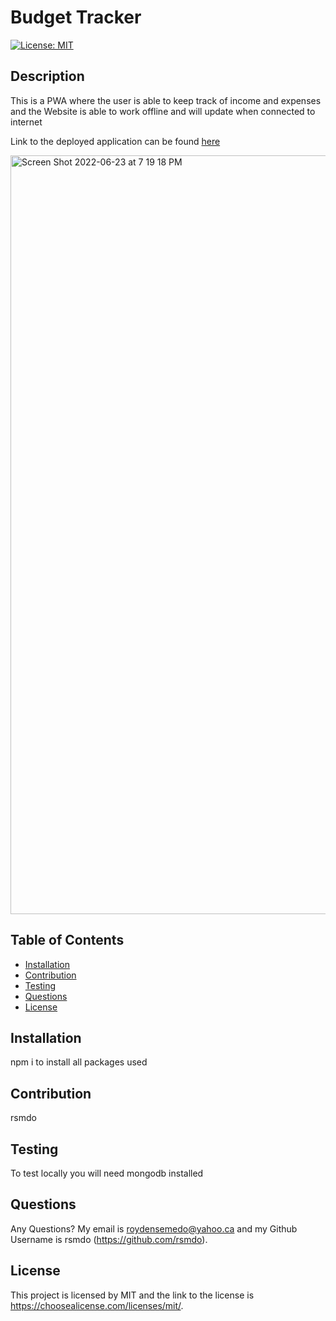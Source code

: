 # Budget Tracker

  [![License: MIT](https://img.shields.io/badge/License-MIT-yellow.svg)](https://opensource.org/licenses/MIT)
  

  ## Description 
  This is a PWA where the user is able to keep track of income and expenses and the Website is able to work offline and will update when connected to internet
  
  Link to the deployed application can be found <a href="https://royden-budget-tracker.herokuapp.com">here</a>
  
  
  <img width="1214" alt="Screen Shot 2022-06-23 at 7 19 18 PM" src="https://user-images.githubusercontent.com/98415796/175430479-99554520-dd21-41c8-8a8e-cbb0025d34e4.png">


  ## Table of Contents
  - [Installation](#installation)
  - [Contribution](#contribution)
  - [Testing](#testing)
  - [Questions](#questions)
  - [License](#license)

  ## Installation
  npm i to install all packages used 

  ## Contribution
  rsmdo

  ## Testing
  To test locally you will need mongodb installed 

  ## Questions 
  Any Questions? My email is  roydensemedo@yahoo.ca and my Github Username is  rsmdo (https://github.com/rsmdo).


  ## License
  This project is licensed by MIT and the link to the license is https://choosealicense.com/licenses/mit/.


